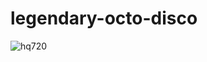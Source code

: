 # legendary-octo-disco
![hq720](https://github.com/user-attachments/assets/45f95f12-f5fd-4b07-a611-2434533e0e65)
